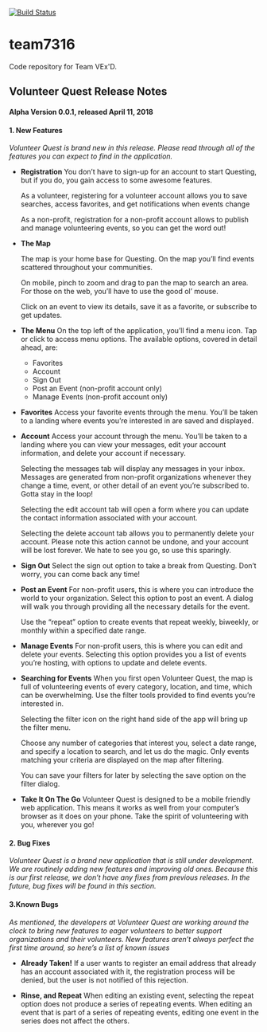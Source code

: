 [![Build Status](https://travis-ci.org/Benjamin-Vencill/team7316.svg?branch=master)](https://travis-ci.org/Benjamin-Vencill/team7316)
# team7316
Code repository for Team VEx'D.

## Volunteer Quest Release Notes 
#### Alpha Version 0.0.1, released April 11, 2018

#### 1. New Features 

*Volunteer Quest is brand new in this release. Please read through all of the features you can expect to find in the application.*
	   
* **Registration** 
   You don’t have to sign-up for an account to start Questing, but if you do, you gain access to some awesome features.

   As a volunteer, registering for a volunteer account allows you to save searches, access favorites, and get notifications when events change

   As a non-profit, registration for a non-profit account allows to publish and manage volunteering events, so you can get the word out!

* **The Map**

   The map is your home base for Questing. On the map you’ll find events scattered throughout your communities. 
   
   On mobile, pinch to zoom and drag to pan the map to search an area. For those on the web, you’ll have to use the good ol’ mouse.
   
   Click on an event to view its details, save it as a favorite, or subscribe to get updates.

* **The Menu**
   On the top left of the application,  you’ll find a menu icon. Tap or click to access menu options. The available options, covered in detail ahead, are:
   * Favorites
   * Account
   * Sign Out
   * Post an Event (non-profit account only)
   * Manage Events (non-profit account only)
   
   
* **Favorites**
   Access your favorite events through the menu. You’ll be taken to a landing where events you’re interested in are saved and displayed.


* **Account**
   Access your account through the menu. You’ll be taken to a landing where you can view your messages, edit your account information, and delete your account if necessary. 

   Selecting the messages tab will display any messages in your inbox. Messages are generated from non-profit organizations whenever they change a time, event, or other detail of an event you’re subscribed to. Gotta stay in the loop!
   
   Selecting the edit account tab will open a form where you can update the contact information associated with your account.
   
   Selecting the delete account tab allows you to permanently delete your account. Please note this action cannot be undone, and your account will be lost forever. We hate to see you go, so use this sparingly.


* **Sign Out**
   Select the sign out option to take a break from Questing. Don’t worry, you can come back any time!

* **Post an Event**
   For non-profit users, this is where you can introduce the world to your organization. Select this option to post an event. A dialog will walk you through providing all the necessary details for the event.

   Use the “repeat” option to create events that repeat weekly, biweekly, or monthly within a specified date range.

* **Manage Events**
   For non-profit users, this is where you can edit and delete your events. Selecting this option provides you a list of events you’re hosting, with options to update and delete events.

* **Searching for Events**
   When you first open Volunteer Quest, the map is full of volunteering events of every category, location, and time, which can be overwhelming. Use the filter tools provided to find events you’re interested in.

   Selecting the filter icon on the right hand side of the app will bring up the filter menu. 
   
   Choose any number of categories that interest you, select a date range, and specify a location to search, and let us do the magic. Only events matching your criteria are displayed on the map after filtering.
   
   You can save your filters for later by selecting the save option on the filter dialog.

* **Take It On The Go**
   Volunteer Quest is designed to be a mobile friendly web application. This means it works as well from your computer’s browser as it does on your phone. Take the spirit of volunteering with you, wherever you go!

#### 2. Bug Fixes
*Volunteer Quest is a brand new application that is still under development. We are routinely adding new features and improving old ones. Because this is our first release, we don’t have any fixes from previous releases. In the future, bug fixes will be found in this section.*

#### 3.Known Bugs
*As mentioned, the developers at Volunteer Quest are working around the clock to bring new features to eager volunteers to better support organizations and their volunteers. New features aren’t always perfect the first time around, so here’s a list of known issues*

* **Already Taken!**
   If a user wants to register an email address that already has an account associated with it, the registration process will be denied, but the user is not notified of this rejection. 

* **Rinse, and Repeat**
    When editing an existing event, selecting the repeat option does not produce a series of repeating events.
   When editing an event that is part of a series of repeating events, editing one event in the series does not affect the others.


	


